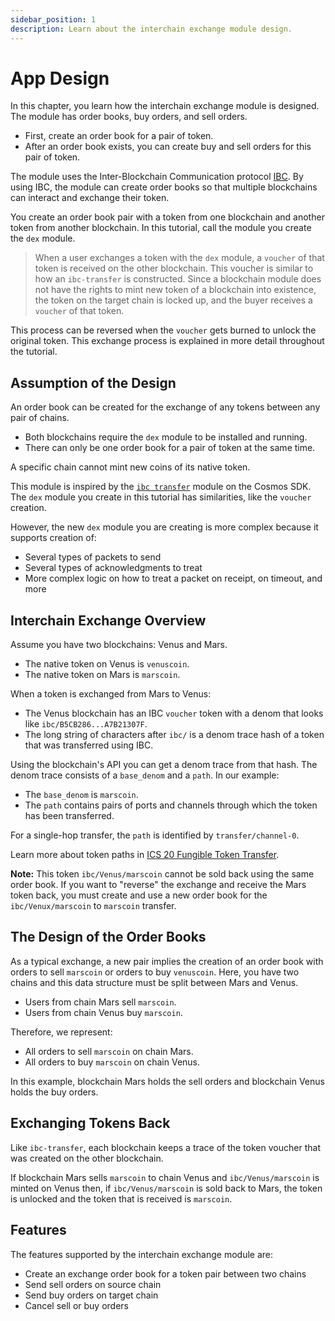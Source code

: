 ```yaml
---
sidebar_position: 1
description: Learn about the interchain exchange module design.
---
```


# App Design

In this chapter, you learn how the interchain exchange module is designed. The module has order books, buy orders, and sell orders. 

- First, create an order book for a pair of token. 
- After an order book exists, you can create buy and sell orders for this pair of token.

The module uses the Inter-Blockchain Communication protocol [IBC](https://github.com/cosmos/ics/blob/master/ibc/2_IBC_ARCHITECTURE.md). By using IBC, the module can create order books so that multiple blockchains can interact and exchange their token.

You create an order book pair with a token from one blockchain and another token from another blockchain. In this tutorial, call the module you create the `dex` module.

> When a user exchanges a token with the `dex` module, a `voucher` of that token is received on the other blockchain. This voucher is similar to how an `ibc-transfer` is constructed. Since a blockchain module does not have the rights to mint new token of a blockchain into existence, the token on the target chain is locked up, and the buyer receives a `voucher` of that token.

This process can be reversed when the `voucher` gets burned to unlock the original token. This exchange process is explained in more detail throughout the tutorial.

## Assumption of the Design

An order book can be created for the exchange of any tokens between any pair of chains. 

- Both blockchains require the `dex` module to be installed and running. 
- There can only be one order book for a pair of token at the same time.

<!-- There is no condition to check for open channels between two chains. -->

A specific chain cannot mint new coins of its native token.

<!-- The module is trustless, there is no condition to check when opening a channel between two chains. Any pair of tokens can be exchanged between any pair of chains. -->

This module is inspired by the [`ibc transfer`](https://github.com/cosmos/ibc-go/tree/main/modules/apps/transfer) module on the Cosmos SDK. The `dex` module you create in this tutorial has similarities, like the `voucher` creation. 

However, the new `dex` module you are creating is more complex because it supports creation of:

- Several types of packets to send
- Several types of acknowledgments to treat
- More complex logic on how to treat a packet on receipt, on timeout, and more

## Interchain Exchange Overview

Assume you have two blockchains: Venus and Mars. 

- The native token on Venus is `venuscoin`.
- The native token on Mars is `marscoin`.

When a token is exchanged from Mars to Venus:

 - The Venus blockchain has an IBC `voucher` token with a denom that looks like `ibc/B5CB286...A7B21307F`. 
- The long string of characters after `ibc/` is a denom trace hash of a token that was transferred using IBC. 

Using the blockchain's API you can get a denom trace from that hash. The denom trace consists of a `base_denom` and a `path`. In our example:

- The `base_denom` is `marscoin`.
- The `path` contains pairs of ports and channels through which the token has been transferred. 

For a single-hop transfer, the `path` is identified by `transfer/channel-0`. 

Learn more about token paths in [ICS 20 Fungible Token Transfer](https://github.com/cosmos/ibc/tree/master/spec/app/ics-020-fungible-token-transfer).

**Note:** This token `ibc/Venus/marscoin` cannot be sold back using the same order book. If you want to "reverse" the exchange and receive the Mars token back, you must create and use a new order book for the `ibc/Venux/marscoin` to `marscoin` transfer.

## The Design of the Order Books

As a typical exchange, a new pair implies the creation of an order book with orders to sell `marscoin` or orders to buy `venuscoin`. Here, you have two chains and this data structure must be split between Mars and Venus.

- Users from chain Mars sell `marscoin`.
- Users from chain Venus buy `marscoin`. 

Therefore, we represent:

- All orders to sell `marscoin` on chain Mars.
- All orders to buy `marscoin` on chain Venus.

In this example, blockchain Mars holds the sell orders and blockchain Venus holds the buy orders.

## Exchanging Tokens Back

Like `ibc-transfer`, each blockchain keeps a trace of the token voucher that was created on the other blockchain.

If blockchain Mars sells `marscoin` to chain Venus and `ibc/Venus/marscoin` is minted on Venus then, if `ibc/Venus/marscoin` is sold back to Mars, the token is unlocked and the token that is received is `marscoin`.

## Features

The features supported by the interchain exchange module are:

- Create an exchange order book for a token pair between two chains
- Send sell orders on source chain
- Send buy orders on target chain
- Cancel sell or buy orders

